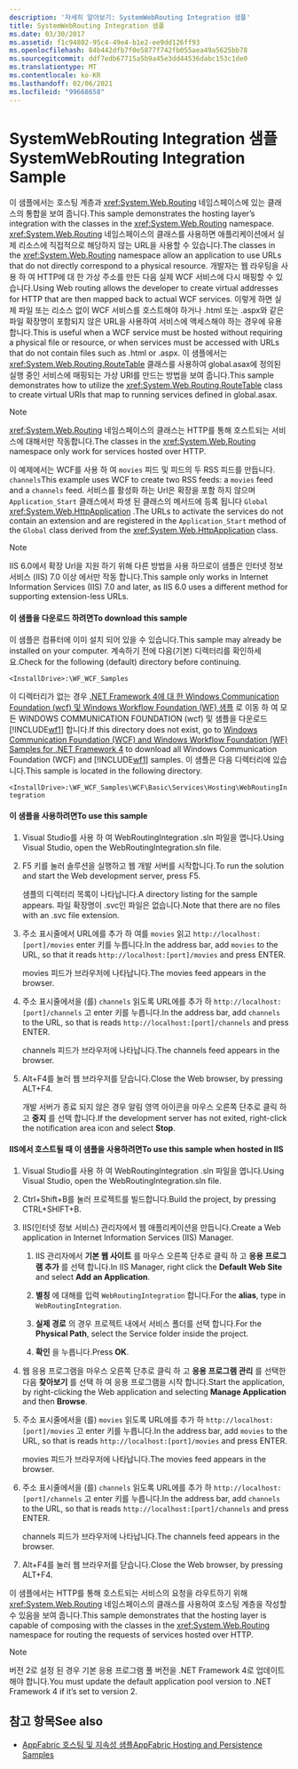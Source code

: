 ```yaml
---
description: '자세히 알아보기: SystemWebRouting Integration 샘플'
title: SystemWebRouting Integration 샘플
ms.date: 03/30/2017
ms.assetid: f1c94802-95c4-49e4-b1e2-ee9dd126ff93
ms.openlocfilehash: 84b442dfb7f0e5877f742fb055aea49a5625bb78
ms.sourcegitcommit: ddf7edb67715a5b9a45e3dd44536dabc153c1de0
ms.translationtype: MT
ms.contentlocale: ko-KR
ms.lasthandoff: 02/06/2021
ms.locfileid: "99668658"
---
```

# <a name="systemwebrouting-integration-sample"></a><span data-ttu-id="65265-103">SystemWebRouting Integration 샘플</span><span class="sxs-lookup"><span data-stu-id="65265-103">SystemWebRouting Integration Sample</span></span>

<span data-ttu-id="65265-104">이 샘플에서는 호스팅 계층과 <xref:System.Web.Routing> 네임스페이스에 있는 클래스의 통합을 보여 줍니다.</span><span class="sxs-lookup"><span data-stu-id="65265-104">This sample demonstrates the hosting layer’s integration with the classes in the <xref:System.Web.Routing> namespace.</span></span> <span data-ttu-id="65265-105"><xref:System.Web.Routing> 네임스페이스의 클래스를 사용하면 애플리케이션에서 실제 리소스에 직접적으로 해당하지 않는 URL을 사용할 수 있습니다.</span><span class="sxs-lookup"><span data-stu-id="65265-105">The classes in the <xref:System.Web.Routing> namespace allow an application to use URLs that do not directly correspond to a physical resource.</span></span> <span data-ttu-id="65265-106">개발자는 웹 라우팅을 사용 하 여 HTTP에 대 한 가상 주소를 만든 다음 실제 WCF 서비스에 다시 매핑할 수 있습니다.</span><span class="sxs-lookup"><span data-stu-id="65265-106">Using Web routing allows the developer to create virtual addresses for HTTP that are then mapped back to actual WCF services.</span></span> <span data-ttu-id="65265-107">이렇게 하면 실제 파일 또는 리소스 없이 WCF 서비스를 호스트해야 하거나 .html 또는 .aspx와 같은 파일 확장명이 포함되지 않은 URL을 사용하여 서비스에 액세스해야 하는 경우에 유용합니다.</span><span class="sxs-lookup"><span data-stu-id="65265-107">This is useful when a WCF service must be hosted without requiring a physical file or resource, or when services must be accessed with URLs that do not contain files such as .html or .aspx.</span></span> <span data-ttu-id="65265-108">이 샘플에서는 <xref:System.Web.Routing.RouteTable> 클래스를 사용하여 global.asax에 정의된 실행 중인 서비스에 매핑되는 가상 URI를 만드는 방법을 보여 줍니다.</span><span class="sxs-lookup"><span data-stu-id="65265-108">This sample demonstrates how to utilize the <xref:System.Web.Routing.RouteTable> class to create virtual URIs that map to running services defined in global.asax.</span></span>

> [!NOTE]
> <span data-ttu-id="65265-109"><xref:System.Web.Routing> 네임스페이스의 클래스는 HTTP를 통해 호스트되는 서비스에 대해서만 작동합니다.</span><span class="sxs-lookup"><span data-stu-id="65265-109">The classes in the <xref:System.Web.Routing> namespace only work for services hosted over HTTP.</span></span>  
  
<span data-ttu-id="65265-110">이 예제에서는 WCF를 사용 하 여 `movies` 피드 및 피드의 두 RSS 피드를 만듭니다. `channels`</span><span class="sxs-lookup"><span data-stu-id="65265-110">This example uses WCF to create two RSS feeds: a `movies` feed and a `channels` feed.</span></span> <span data-ttu-id="65265-111">서비스를 활성화 하는 Url은 확장을 포함 하지 않으며 `Application_Start` 클래스에서 파생 된 클래스의 메서드에 등록 됩니다 `Global` <xref:System.Web.HttpApplication> .</span><span class="sxs-lookup"><span data-stu-id="65265-111">The URLs to activate the services do not contain an extension and are registered in the `Application_Start` method of the `Global` class derived from the <xref:System.Web.HttpApplication> class.</span></span>  
  
> [!NOTE]
> <span data-ttu-id="65265-112">IIS 6.0에서 확장 Url을 지원 하기 위해 다른 방법을 사용 하므로이 샘플은 인터넷 정보 서비스 (IIS) 7.0 이상 에서만 작동 합니다.</span><span class="sxs-lookup"><span data-stu-id="65265-112">This sample only works in Internet Information Services (IIS) 7.0 and later, as IIS 6.0 uses a different method for supporting extension-less URLs.</span></span>  

#### <a name="to-download-this-sample"></a><span data-ttu-id="65265-113">이 샘플을 다운로드 하려면</span><span class="sxs-lookup"><span data-stu-id="65265-113">To download this sample</span></span>
  
<span data-ttu-id="65265-114">이 샘플은 컴퓨터에 이미 설치 되어 있을 수 있습니다.</span><span class="sxs-lookup"><span data-stu-id="65265-114">This sample may already be installed on your computer.</span></span> <span data-ttu-id="65265-115">계속하기 전에 다음(기본) 디렉터리를 확인하세요.</span><span class="sxs-lookup"><span data-stu-id="65265-115">Check for the following (default) directory before continuing.</span></span>  

`<InstallDrive>:\WF_WCF_Samples`  

 <span data-ttu-id="65265-116">이 디렉터리가 없는 경우 [.NET Framework 4에 대 한 Windows Communication Foundation (wcf) 및 Windows Workflow Foundation (WF) 샘플](https://www.microsoft.com/download/details.aspx?id=21459) 로 이동 하 여 모든 WINDOWS COMMUNICATION FOUNDATION (wcf) 및 샘플을 다운로드 [!INCLUDE[wf1](../../../../includes/wf1-md.md)] 합니다.</span><span class="sxs-lookup"><span data-stu-id="65265-116">If this directory does not exist, go to [Windows Communication Foundation (WCF) and Windows Workflow Foundation (WF) Samples for .NET Framework 4](https://www.microsoft.com/download/details.aspx?id=21459) to download all Windows Communication Foundation (WCF) and [!INCLUDE[wf1](../../../../includes/wf1-md.md)] samples.</span></span> <span data-ttu-id="65265-117">이 샘플은 다음 디렉터리에 있습니다.</span><span class="sxs-lookup"><span data-stu-id="65265-117">This sample is located in the following directory.</span></span>  

`<InstallDrive>:\WF_WCF_Samples\WCF\Basic\Services\Hosting\WebRoutingIntegration`  
  
#### <a name="to-use-this-sample"></a><span data-ttu-id="65265-118">이 샘플을 사용하려면</span><span class="sxs-lookup"><span data-stu-id="65265-118">To use this sample</span></span>  
  
1. <span data-ttu-id="65265-119">Visual Studio를 사용 하 여 WebRoutingIntegration .sln 파일을 엽니다.</span><span class="sxs-lookup"><span data-stu-id="65265-119">Using Visual Studio, open the WebRoutingIntegration.sln file.</span></span>  
  
2. <span data-ttu-id="65265-120">F5 키를 눌러 솔루션을 실행하고 웹 개발 서버를 시작합니다.</span><span class="sxs-lookup"><span data-stu-id="65265-120">To run the solution and start the Web development server, press F5.</span></span>  
  
     <span data-ttu-id="65265-121">샘플의 디렉터리 목록이 나타납니다.</span><span class="sxs-lookup"><span data-stu-id="65265-121">A directory listing for the sample appears.</span></span> <span data-ttu-id="65265-122">파일 확장명이 .svc인 파일은 없습니다.</span><span class="sxs-lookup"><span data-stu-id="65265-122">Note that there are no files with an .svc file extension.</span></span>  
  
3. <span data-ttu-id="65265-123">주소 표시줄에서 URL에를 추가 하 여를 `movies` 읽고 `http://localhost:[port]/movies` enter 키를 누릅니다.</span><span class="sxs-lookup"><span data-stu-id="65265-123">In the address bar, add `movies` to the URL, so that it reads `http://localhost:[port]/movies` and press ENTER.</span></span>  
  
     <span data-ttu-id="65265-124">movies 피드가 브라우저에 나타납니다.</span><span class="sxs-lookup"><span data-stu-id="65265-124">The movies feed appears in the browser.</span></span>  
  
4. <span data-ttu-id="65265-125">주소 표시줄에서을 (를) `channels` 읽도록 URL에를 추가 하 `http://localhost:[port]/channels` 고 enter 키를 누릅니다.</span><span class="sxs-lookup"><span data-stu-id="65265-125">In the address bar, add `channels` to the URL, so that is reads `http://localhost:[port]/channels` and press ENTER.</span></span>  
  
     <span data-ttu-id="65265-126">channels 피드가 브라우저에 나타납니다.</span><span class="sxs-lookup"><span data-stu-id="65265-126">The channels feed appears in the browser.</span></span>  
  
5. <span data-ttu-id="65265-127">Alt+F4를 눌러 웹 브라우저를 닫습니다.</span><span class="sxs-lookup"><span data-stu-id="65265-127">Close the Web browser, by pressing ALT+F4.</span></span>  
  
     <span data-ttu-id="65265-128">개발 서버가 종료 되지 않은 경우 알림 영역 아이콘을 마우스 오른쪽 단추로 클릭 하 고 **중지** 를 선택 합니다.</span><span class="sxs-lookup"><span data-stu-id="65265-128">If the development server has not exited, right-click the notification area icon and select **Stop**.</span></span>  
  
#### <a name="to-use-this-sample-when-hosted-in-iis"></a><span data-ttu-id="65265-129">IIS에서 호스트될 때 이 샘플을 사용하려면</span><span class="sxs-lookup"><span data-stu-id="65265-129">To use this sample when hosted in IIS</span></span>  
  
1. <span data-ttu-id="65265-130">Visual Studio를 사용 하 여 WebRoutingIntegration .sln 파일을 엽니다.</span><span class="sxs-lookup"><span data-stu-id="65265-130">Using Visual Studio, open the WebRoutingIntegration.sln file.</span></span>  
  
2. <span data-ttu-id="65265-131">Ctrl+Shift+B를 눌러 프로젝트를 빌드합니다.</span><span class="sxs-lookup"><span data-stu-id="65265-131">Build the project, by pressing CTRL+SHIFT+B.</span></span>  
  
3. <span data-ttu-id="65265-132">IIS(인터넷 정보 서비스) 관리자에서 웹 애플리케이션을 만듭니다.</span><span class="sxs-lookup"><span data-stu-id="65265-132">Create a Web application in Internet Information Services (IIS) Manager.</span></span>  
  
    1. <span data-ttu-id="65265-133">IIS 관리자에서 **기본 웹 사이트** 를 마우스 오른쪽 단추로 클릭 하 고 **응용 프로그램 추가** 를 선택 합니다.</span><span class="sxs-lookup"><span data-stu-id="65265-133">In IIS Manager, right click the **Default Web Site** and select **Add an Application**.</span></span>  
  
    2. <span data-ttu-id="65265-134">**별칭** 에 대해를 입력 `WebRoutingIntegration` 합니다.</span><span class="sxs-lookup"><span data-stu-id="65265-134">For the **alias**, type in `WebRoutingIntegration`.</span></span>  
  
    3. <span data-ttu-id="65265-135">**실제 경로** 의 경우 프로젝트 내에서 서비스 폴더를 선택 합니다.</span><span class="sxs-lookup"><span data-stu-id="65265-135">For the **Physical Path**, select the Service folder inside the project.</span></span>  
  
    4. <span data-ttu-id="65265-136">**확인** 을 누릅니다.</span><span class="sxs-lookup"><span data-stu-id="65265-136">Press **OK**.</span></span>  
  
4. <span data-ttu-id="65265-137">웹 응용 프로그램을 마우스 오른쪽 단추로 클릭 하 고 **응용 프로그램 관리** 를 선택한 다음 **찾아보기** 를 선택 하 여 응용 프로그램을 시작 합니다.</span><span class="sxs-lookup"><span data-stu-id="65265-137">Start the application, by right-clicking the Web application and selecting **Manage Application** and then **Browse**.</span></span>  
  
5. <span data-ttu-id="65265-138">주소 표시줄에서을 (를) `movies` 읽도록 URL에를 추가 하 `http://localhost:[port]/movies` 고 enter 키를 누릅니다.</span><span class="sxs-lookup"><span data-stu-id="65265-138">In the address bar, add `movies` to the URL, so that is reads `http://localhost:[port]/movies` and press ENTER.</span></span>  
  
     <span data-ttu-id="65265-139">movies 피드가 브라우저에 나타납니다.</span><span class="sxs-lookup"><span data-stu-id="65265-139">The movies feed appears in the browser.</span></span>  
  
6. <span data-ttu-id="65265-140">주소 표시줄에서을 (를) `channels` 읽도록 URL에를 추가 하 `http://localhost:[port]/channels` 고 enter 키를 누릅니다.</span><span class="sxs-lookup"><span data-stu-id="65265-140">In the address bar, add `channels` to the URL, so that is reads `http://localhost:[port]/channels` and press ENTER.</span></span>  
  
     <span data-ttu-id="65265-141">channels 피드가 브라우저에 나타납니다.</span><span class="sxs-lookup"><span data-stu-id="65265-141">The channels feed appears in the browser.</span></span>  
  
7. <span data-ttu-id="65265-142">Alt+F4를 눌러 웹 브라우저를 닫습니다.</span><span class="sxs-lookup"><span data-stu-id="65265-142">Close the Web browser, by pressing ALT+F4.</span></span>  
  
 <span data-ttu-id="65265-143">이 샘플에서는 HTTP를 통해 호스트되는 서비스의 요청을 라우트하기 위해 <xref:System.Web.Routing> 네임스페이스의 클래스를 사용하여 호스팅 계층을 작성할 수 있음을 보여 줍니다.</span><span class="sxs-lookup"><span data-stu-id="65265-143">This sample demonstrates that the hosting layer is capable of composing with the classes in the <xref:System.Web.Routing> namespace for routing the requests of services hosted over HTTP.</span></span>  
  
> [!NOTE]
> <span data-ttu-id="65265-144">버전 2로 설정 된 경우 기본 응용 프로그램 풀 버전을 .NET Framework 4로 업데이트 해야 합니다.</span><span class="sxs-lookup"><span data-stu-id="65265-144">You must update the default application pool version to .NET Framework 4 if it’s set to version 2.</span></span>  
  
## <a name="see-also"></a><span data-ttu-id="65265-145">참고 항목</span><span class="sxs-lookup"><span data-stu-id="65265-145">See also</span></span>

- <span data-ttu-id="65265-146">[AppFabric 호스팅 및 지속성 샘플](/previous-versions/appfabric/ff383418(v=azure.10))</span><span class="sxs-lookup"><span data-stu-id="65265-146">[AppFabric Hosting and Persistence Samples](/previous-versions/appfabric/ff383418(v=azure.10))</span></span>
